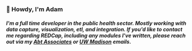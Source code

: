 <h3>🌈 Howdy, I'm Adam</h3>

##### I'm a full time developer in the public health sector. Mostly working with data capture, visualization, etl, and integration. If you'd like to contact me regarding REDCap, including any modules I've written, please reach out via my [Abt Associates](mailto:adam_nunez@abtassoc.com) or [UW Madison](mailto:adam.nunez@ctri.wisc.edu) emails. 
